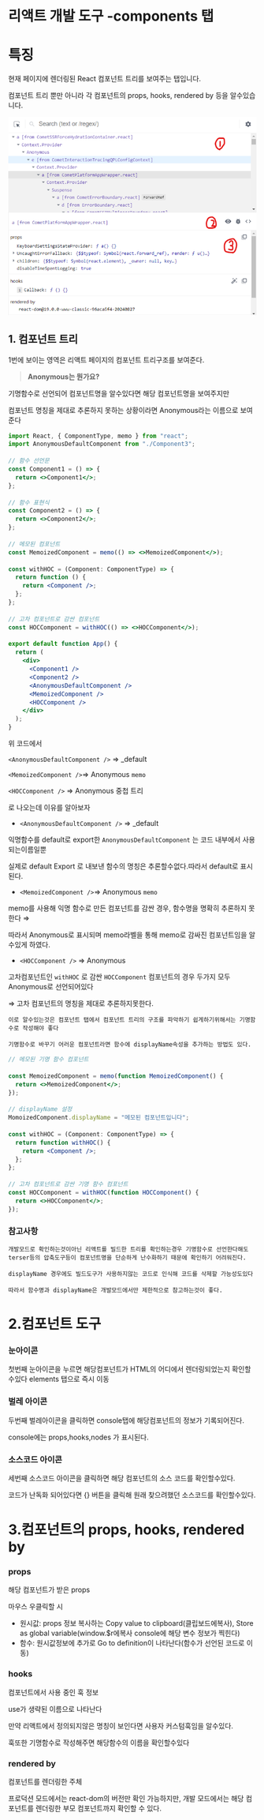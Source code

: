 # 리액트 개발 도구 -components 탭

# 특징

현재 페이지에 렌더링된 React 컴포넌트 트리를 보여주는 탭입니다.

컴포넌트 트리 뿐만 아니라 각 컴포넌트의 props, hooks, rendered by 등을 알수있습니다.

![image.png](../img/componentsTap.png)

## 1. 컴포넌트 트리

1번에 보이는 영역은 리액트 페이지의 컴포넌트 트리구조를 보여준다.

> **Anonymous는 뭔가요?**

기명함수로 선언되어 컴포넌트명을 알수있다면 해당 컴포넌트명을 보여주지만

컴포넌트 명칭을 제대로 추론하지 못하는 상황이라면 Anonymous라는 이름으로 보여준다

```jsx
import React, { ComponentType, memo } from "react";
import AnonymousDefaultComponent from "./Component3";

// 함수 선언문
const Component1 = () => {
  return <>Component1</>;
};

// 함수 표현식
const Component2 = () => {
  return <>Component2</>;
};

// 메모된 컴포넌트
const MemoizedComponent = memo(() => <>MemoizedComponent</>);

const withHOC = (Component: ComponentType) => {
  return function () {
    return <Component />;
  };
};

// 고차 컴포넌트로 감싼 컴포넌트
const HOCComponent = withHOC(() => <>HOCComponent</>);

export default function App() {
  return (
    <div>
      <Component1 />
      <Component2 />
      <AnonymousDefaultComponent />
      <MemoizedComponent />
      <HOCComponent />
    </div>
  );
}
```

위 코드에서

`<AnonymousDefaultComponent />` ⇒ \_default

`<MemoizedComponent />`=> Anonymous `memo`

`<HOCComponent />` ⇒ Anonymous 중첩 트리

로 나오는데 이유를 알아보자

- `<AnonymousDefaultComponent />` ⇒ \_default

익명함수를 default로 export한 `AnonymousDefaultComponent` 는 코드 내부에서 사용되는이름일뿐

실제로 default Export 로 내보낸 함수의 명칭은 추론할수없다.따라서 default로 표시된다.

- `<MemoizedComponent />`=> Anonymous `memo`

memo를 사용해 익명 함수로 만든 컴포넌트를 감싼 경우, 함수명을 명확히 추론하지 못한다 ⇒

따라서 Anonymous로 표시되며 memo라벨을 통해 memo로 감싸진 컴포넌트임을 알수있게 하였다.

- `<HOCComponent />` ⇒ Anonymous

고차컴포넌트인 `withHOC` 로 감싼 `HOCComponent` 컴포넌트의 경우 두가지 모두 Anonymous로 선언되어있다

⇒ 고차 컴포넌트의 명칭을 제대로 추론하지못한다.

    이로 알수있는것은 컴포넌트 탭에서 컴포넌트 트리의 구조를 파악하기 쉽게하기위해서는 기명함수로 작성해야 좋다

    기명함수로 바꾸기 어러운 컴포넌트라면 함수에 displayName속성을 추가하는 방법도 있다.

```jsx
// 메모된 기명 함수 컴포넌트

const MemoizedComponent = memo(function MemoizedComponent() {
  return <>MemoizedComponent</>;
});

// displayName 설정
MomoizedComponent.displayName = "메모된 컴포넌트입니다";

const withHOC = (Component: ComponentType) => {
  return function withHOC() {
    return <Component />;
  };
};

// 고차 컴포넌트로 감싼 기명 함수 컴포넌트
const HOCComponent = withHOC(function HOCComponent() {
  return <>HOCComponent</>;
});
```

### 참고사항

    개발모드로 확인하는것이아닌 리액트를 빌드한 트리를 확인하는경우 기명함수로 선언한다해도 terser등의 압축도구등이 컴포넌트명을 단순하게 난수화하기 때문에 확인하기 어려워진다.

    displayName 경우에도 빌드도구가 사용하지않는 코드로 인식해 코드를 삭제할 가능성도있다

    따라서 함수명과 displayName은 개발모드에서만 제한적으로 참고하는것이 좋다.

# 2.컴포넌트 도구

### 눈아이콘

첫번째 눈아이콘을 누르면 해당컴포넌트가 HTML의 어디에서 렌더링되었는지 확인할수있다 elements 탭으로 즉시 이동

### 벌레 아이콘

두번째 벌레아이콘을 클릭하면 console탭에 해당컴포넌트의 정보가 기록되어진다.

console에는 props,hooks,nodes 가 표시된다.

### 소스코드 아이콘

세번째 소스코드 아이콘을 클릭하면 해당 컴포넌트의 소스 코드를 확인할수있다.

코드가 난독화 되어있다면 {} 버튼을 클릭해 원래 찾으려했던 소스코드를 확인할수있다.

# 3.컴포넌트의 props, hooks, rendered by

### props

해당 컴포넌트가 받은 props

마우스 우클릭할 시

- 원시값: props 정보 복사하는 Copy value to clipboard(클립보드에복사), Store as global variable(window.$r에복사 console에 해당 변수 정보가 찍힌다)
- 함수: 원시값정보에 추가로 Go to definition이 나타난다(함수가 선언된 코드로 이동)

### hooks

컴포넌트에서 사용 중인 훅 정보

use가 생략된 이름으로 나타난다

만약 리액트에서 정의되지않은 명칭이 보인다면 사용자 커스텀훅임을 알수있다.

훅또한 기명함수로 작성해주면 해당함수의 이름을 확인할수있다

### rendered by

컴포넌트를 렌더링한 주체

프로덕션 모드에서는 react-dom의 버전만 확인 가능하지만, 개발 모드에서는 해당 컴포넌트를 렌더링한 부모 컴포넌트까지 확인할 수 있다.
